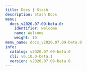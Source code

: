 ```yaml
---
title: Docs | Stash
description: Stash Docs
menu:
  docs_v2020.07.09-beta.0:
    identifier: welcome
    name: Welcome
    weight: 10
menu_name: docs_v2020.07.09-beta.0
info:
  catalog: v2020.07.09-beta.0
  cli: v0.10.0-beta.1
  version: v2020.07.09-beta.0
---
```


